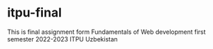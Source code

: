 # itpu-final
This is final assignment form Fundamentals of Web development first semester 2022-2023 ITPU Uzbekistan
